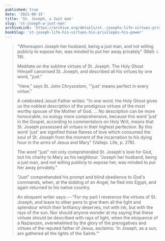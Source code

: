 ```yaml
---
published: true
date: '2021-08-15'
title: 'St. Joseph, a Just man'
slug: 'st-joseph-a-just-man'
archiveLink: 'https://archive.org/details/st.-josephs-life-virtues-privileges-power/page/319?view=theater'
bookSlug: 'st-joseph-life-his-virtues-his-privileges-his-power'
---
```


> "Whereupon Joseph her husband, being a just man, and not willing publicly to expose her, was minded to put her away privately" (Matt. i. 19).
>
> Meditate on the sublime virtues of St. Joseph. The Holy Ghost Himself canonised St. Joseph, and described all his virtues by one word, "just."
>
> "Here," says St. John Chrysostom, "'just' means perfect in every virtue."
>
> A celebrated Jesuit Father writes: "In one word, the Holy Ghost gives us the noblest description of the prodigious virtues of the most worthy spouse of the Mother of God. ... No description can be more honourable, no eulogy more comprehensive, because this word 'just' in the Gospel, according to commentators on Holy Writ, means that St. Joseph possessed all virtues in their highest perfection. By this word 'just' are signified those flames of love which consumed the soul of St. Joseph from the moment of the Incarnation to his dying hour in the arms of Jesus and Mary" (Vallejo. Life, p. 276).
>
> The word "just" not only comprehended St. Joseph's love for God, but his charity to Mary as his neighbour. "Joseph her husband, being a just man, and not willing publicly to expose her, was minded to put her away privately."
>
> "Just" comprehended his prompt and blind obedience to God's commands, when, at the bidding of an Angel, he fled into Egypt, and again returned to his native country.
>
> An eloquent writer says:---"For my part I reverence the virtues of St. Joseph, and leave to other pens to give them all the light and splendour which their brilliancy deserves, not with ink, but with the rays of the sun. Nor should anyone wonder at my saying that these virtues should be described with rays of light, when the eloquence of a Nazianzen, overwhelmed by the glory of the prerogatives and virtues of the reputed father of Jesus, exclaims: 'In Joseph, as a sun, are gathered all the lights of the Saints.'"